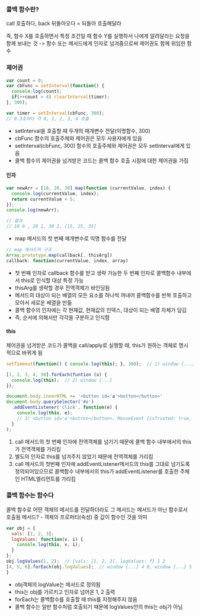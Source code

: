 ### 콜백 함수란?
call 호출하다, back 뒤돌아오다 = 되돌아 호출해달라

즉, 함수 X를 호출하면서 특정 조건일 때 함수 Y를 실행하서 나에게 알려달라는 요청을 함께 보내는 것
-> 함수 또는 메서드에게 인자로 넘겨줌으로써 제어권도 함께 위임한 함수

### 제어권
```js
var count = 0;
var cbFunc = setInterval(function() {
  console.log(count);
  if(++count > 4) clearInterval(timer);
}, 300);

var timer = setInterval(cbFunc, 300);
// 0.3초마다 각 0, 1, 2, 3, 4 호출
```
- setInterval을 호출할 때 두개의 매개변수 전달(익명함수, 300)
- cbFunc 함수의 호출주체와 제어권은 모두 사용자에게 있음
- setInterval(cbFunc, 300) 함수의 호출주체와 제어권은 모두 setInterval에게 있음
- 콜백 함수의 제어권을 넘겨받은 코드는 콜백 함수 호출 시점에 대한 제어권을 가짐

#### 인자
```js
var newArr = [10, 20, 30].map(function (currentValue, index) {
  console.log(currentValue, index);
  return currentValue + 5;
});
console.log(newArr);

// 결과
// 10 0 , 20 1, 30 2, [15, 25, 35]
```
- map 메서드의 첫 번째 매개변수로 익명 함수를 전달

```js
// map 메서드의 구조
Array.prototype.map(callback[, thisArg])
callback: function(currentValue, index, array)
```
- 첫 번째 인자로 callback 함수를 받고 생략 가능한 두 번째 인자로 콜백함수 내부에서 this로 인식할 대상 특정 가능
- thisArg를 생략할 경우 전역객체가 바인딩됨
- 메서드의 대상이 되는 배열의 모든 요소를 하나씩 꺼내어 콜백함수를 반복 호출하고 모아서 새로운 배열을 만듦
- 콜백 함수의 인자에는 각 현재값, 현재값의 인덱스, 대상이 되는 배열 자체가 담김
- 즉, 순서에 의해서만 각각을 구분하고 인식함

#### this
제어권을 넘겨받은 코드가 콜백을 call/apply로 실행할 때, this가 원하는 객체로 명시적으로 바뀌게 됨
```js
setTimeout(function() { console.log(this); }, 300);  // 1) window {...}

[1, 2, 3, 4, 50].forEach(funtion (x) {
  console.log(this);  // 2) window {...} 
});

document.body.innerHTML += '<button id='a'>button</button>'
document.body.querySelector('#a')
  .addEventListener('click', function(e) {
    console.log(this, e);
    // 3) <button id='a'>button</button>, MouseEvent {isTrusted: true, ...}
  }
);
```
  1) call 메서드의 첫 번째 인자에 전역객체를 넘기기 때문에 콜백 함수 내부에서의 this가 전역객체를 가리킴
  2) 별도의 인자로 this를 넘겨주지 않았기 때문에 전역객체를 가리킴
  3) call 메서드의 첫번째 인자에 addEventListener메서드의 this를 그대로 넘기도록 정의되어있으므로 콜백함수 내부에서의 this가 addEventListener를 호출한 주체인 HTML엘리먼트를 가리킴


### 콜백 함수는 함수다
콜백 함수로 어떤 객체의 메서드를 전달하더라도 그 메서드는 메서드가 아닌 함수로서 호출됨
메서드? - 객체의 프로퍼티(속성) 중 값이 함수인 것을 의미
```js
var obj = {
  vals: [1, 2, 3];
  logValues: function(v, i) {
    console.log(this, v, i);
  }
};
obj.logValues(1, 2);  // {vals: [1, 2, 3], logValues: f} 1 2
[4, 5, 6].forEach(obj.logValues);  // window {...} 4 0, window {...} 5 1, window {...} 6 2
}
```
- obj객체의 logValue는 메서드로 정의됨
- this는 obj를 가르키고 인자로 넘어온 1, 2 출력
- forEach는 콜백함수를 호출할 때 this를 지정해주지 않음
- 콜백 함수는 일반 함수처럼 호출되기 때문에 logValues안의 this는 obj가 아님
